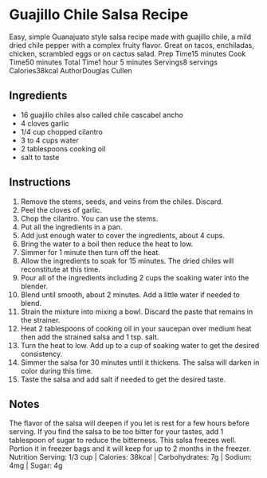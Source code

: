 # Guajillo Chile Salsa Recipe
Easy, simple Guanajuato style salsa recipe made with guajillo chile, a mild dried chile pepper with a complex fruity flavor. Great on tacos, enchiladas, chicken, scrambled eggs or on cactus salad.
 Prep Time15 minutes
 Cook Time50 minutes
 Total Time1 hour 5 minutes
 Servings8 servings
 Calories38kcal
 AuthorDouglas Cullen

## Ingredients

* 16 guajillo chiles also called chile cascabel ancho
* 4 cloves garlic
* 1/4 cup chopped cilantro
* 3 to 4 cups water
* 2 tablespoons cooking oil
* salt to taste

## Instructions
1. Remove the stems, seeds, and veins from the chiles. Discard.
2. Peel the cloves of garlic.
3. Chop the cilantro. You can use the stems.
4. Put all the ingredients in a pan.
5. Add just enough water to cover the ingredients, about 4 cups.
6. Bring the water to a boil then reduce the heat to low.
7. Simmer for 1 minute then turn off the heat.
8. Allow the ingredients to soak for 15 minutes. The dried chiles will reconstitute at this time.
9. Pour all of the ingredients including 2 cups the soaking water into the blender.
10. Blend until smooth, about 2 minutes. Add a little water if needed to blend.
11. Strain the mixture into mixing a bowl. Discard the paste that remains in the strainer.
12. Heat 2 tablespoons of cooking oil in your saucepan over medium heat then add the strained salsa and 1 tsp. salt.
13. Turn the heat to low. Add up to a cup of soaking water to get the desired consistency. 
14. Simmer the salsa for 30 minutes until it thickens. The salsa will darken in color during this time.
15. Taste the salsa and add salt if needed to get the desired taste.

## Notes
The flavor of the salsa will deepen if you let is rest for a few hours before serving.
If you find the salsa to be too bitter for your tastes, add 1 tablespoon of sugar to reduce the bitterness.
This salsa freezes well. Portion it in freezer bags and it will keep for up to 2 months in the freezer.
Nutrition
Serving: 1/3 cup | Calories: 38kcal | Carbohydrates: 7g | Sodium: 4mg | Sugar: 4g
